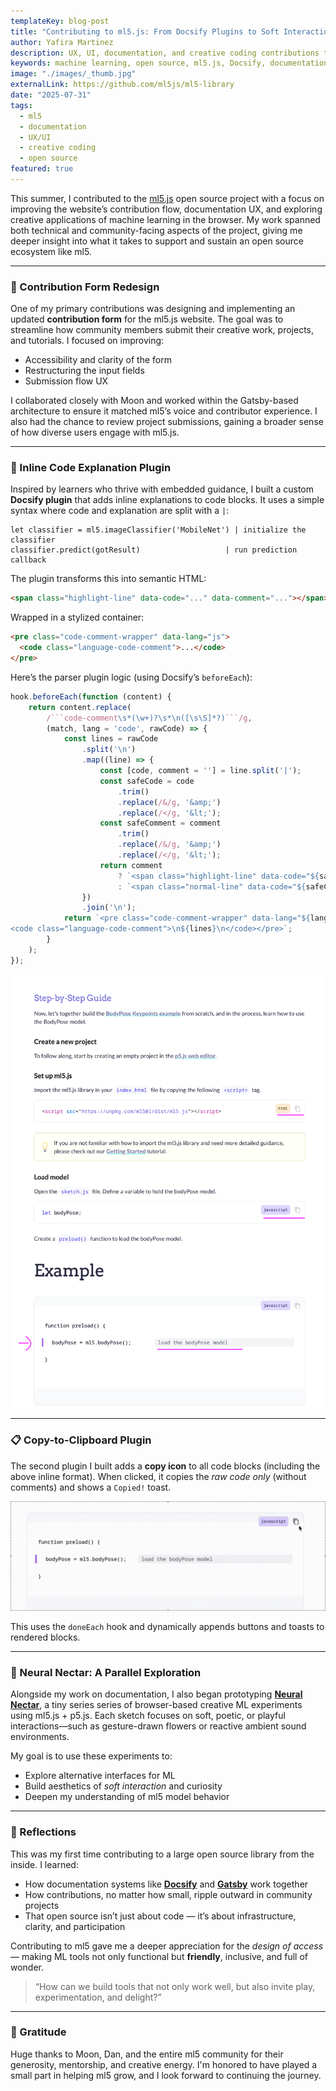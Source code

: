 ```yaml
---
templateKey: blog-post
title: "Contributing to ml5.js: From Docsify Plugins to Soft Interactions"
author: Yafira Martinez
description: UX, UI, documentation, and creative coding contributions to the ml5.js ecosystem
keywords: machine learning, open source, ml5.js, Docsify, documentation, creative coding, contribution
image: "./images/_thumb.jpg"
externalLink: https://github.com/ml5js/ml5-library
date: "2025-07-31"
tags:
  - ml5
  - documentation
  - UX/UI
  - creative coding
  - open source
featured: true
---
```


This summer, I contributed to the [ml5.js](https://ml5js.org/) open source project with a focus on improving the website’s contribution flow, documentation UX, and exploring creative applications of machine learning in the browser. My work spanned both technical and community-facing aspects of the project, giving me deeper insight into what it takes to support and sustain an open source ecosystem like ml5.

---

### 📮 Contribution Form Redesign

One of my primary contributions was designing and implementing an updated **contribution form** for the ml5.js website. The goal was to streamline how community members submit their creative work, projects, and tutorials. I focused on improving:

- Accessibility and clarity of the form
- Restructuring the input fields
- Submission flow UX

I collaborated closely with Moon and worked within the Gatsby-based architecture to ensure it matched ml5’s voice and contributor experience. I also had the chance to review project submissions, gaining a broader sense of how diverse users engage with ml5.js.

---

### 💬 Inline Code Explanation Plugin

Inspired by learners who thrive with embedded guidance, I built a custom **Docsify plugin** that adds inline explanations to code blocks. It uses a simple syntax where code and explanation are split with a `|`:

```code-comment js
let classifier = ml5.imageClassifier('MobileNet') | initialize the classifier
classifier.predict(gotResult)                   | run prediction callback
```

The plugin transforms this into semantic HTML:

```html
<span class="highlight-line" data-code="..." data-comment="..."></span>
```

Wrapped in a stylized container:

```html
<pre class="code-comment-wrapper" data-lang="js">
  <code class="language-code-comment">...</code>
</pre>
```

Here’s the parser plugin logic (using Docsify’s `beforeEach`):

````js
hook.beforeEach(function (content) {
	return content.replace(
		/```code-comment\s*(\w+)?\s*\n([\s\S]*?)```/g,
		(match, lang = 'code', rawCode) => {
			const lines = rawCode
				.split('\n')
				.map((line) => {
					const [code, comment = ''] = line.split('|');
					const safeCode = code
						.trim()
						.replace(/&/g, '&amp;')
						.replace(/</g, '&lt;');
					const safeComment = comment
						.trim()
						.replace(/&/g, '&amp;')
						.replace(/</g, '&lt;');
					return comment
						? `<span class="highlight-line" data-code="${safeCode}" data-comment="${safeComment}"></span>`
						: `<span class="normal-line" data-code="${safeCode}"></span>`;
				})
				.join('\n');
			return `<pre class="code-comment-wrapper" data-lang="${lang}">
<code class="language-code-comment">\n${lines}\n</code></pre>`;
		}
	);
});
````

![Screenshot of inline code explanation plugin](./images/inline-screenshot.png)

---

### 📋 Copy-to-Clipboard Plugin

The second plugin I built adds a **copy icon** to all code blocks (including the above inline format). When clicked, it copies the _raw code only_ (without comments) and shows a `Copied!` toast.

![Copy plugin in action](./images/copy-animation.gif)

This uses the `doneEach` hook and dynamically appends buttons and toasts to rendered blocks.

---

### 🍯 Neural Nectar: A Parallel Exploration

Alongside my work on documentation, I also began prototyping [**Neural Nectar**](https://github.com/yafira/neural-nectar), a tiny series series of browser-based creative ML experiments using ml5.js + p5.js. Each sketch focuses on soft, poetic, or playful interactions—such as gesture-drawn flowers or reactive ambient sound environments.

My goal is to use these experiments to:

- Explore alternative interfaces for ML
- Build aesthetics of _soft interaction_ and curiosity
- Deepen my understanding of ml5 model behavior

---

### 🎐 Reflections

This was my first time contributing to a large open source library from the inside. I learned:

- How documentation systems like [**Docsify**](https://docsify.js.org/#/) and [**Gatsby**](https://www.gatsbyjs.com/) work together
- How contributions, no matter how small, ripple outward in community projects
- That open source isn’t just about code — it’s about infrastructure, clarity, and participation

Contributing to ml5 gave me a deeper appreciation for the _design of access_ — making ML tools not only functional but **friendly**, inclusive, and full of wonder.

> “How can we build tools that not only work well, but also invite play, experimentation, and delight?”

---

### 🌸 Gratitude

Huge thanks to Moon, Dan, and the entire ml5 community for their generosity, mentorship, and creative energy. I'm honored to have played a small part in helping ml5 grow, and I look forward to continuing the journey.
